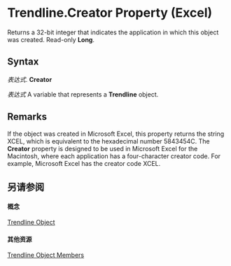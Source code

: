 
# Trendline.Creator Property (Excel)

Returns a 32-bit integer that indicates the application in which this object was created. Read-only  **Long**.


## Syntax

 _表达式_. **Creator**

 _表达式_ A variable that represents a **Trendline** object.


## Remarks

If the object was created in Microsoft Excel, this property returns the string XCEL, which is equivalent to the hexadecimal number 5843454C. The  **Creator** property is designed to be used in Microsoft Excel for the Macintosh, where each application has a four-character creator code. For example, Microsoft Excel has the creator code XCEL.


## 另请参阅


#### 概念


[Trendline Object](5c04b065-57f4-a059-7c22-50612bd727ea.md)
#### 其他资源


[Trendline Object Members](http://msdn.microsoft.com/library/b63cecc4-6151-f66c-8d73-9f66850046b1%28Office.15%29.aspx)